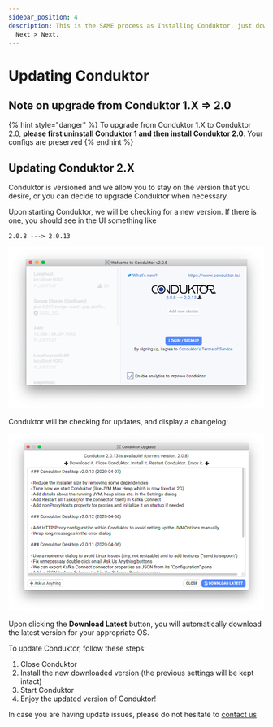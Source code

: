 ```yaml
---
sidebar_position: 4
description: This is the SAME process as Installing Conduktor, just download and Next >
  Next > Next.
---
```


# Updating Conduktor

## Note on upgrade from Conduktor 1.X =&gt; 2.0

{% hint style="danger" %}
To upgrade from Conduktor 1.X to Conduktor 2.0, **please first uninstall Conduktor 1 and then install Conduktor 2.0**. Your configs are preserved
{% endhint %}

## Updating Conduktor 2.X

Conduktor is versioned and we allow you to stay on the version that you desire, or you can decide to upgrade Conduktor when necessary.

Upon starting Conduktor, we will be checking for a new version. If there is one, you should see in the UI something like

```text
2.0.8 ---> 2.0.13
```

![the update screen](../assets/assets/screen-shot-2020-04-08-at-10.13.02.png)

Conduktor will be checking for updates, and display a changelog:

![](../assets/assets/screen-shot-2020-04-08-at-10.14.57.png)

Upon clicking the **Download Latest** button, you will automatically download the latest version for your appropriate OS.

To update Conduktor, follow these steps:

1. Close Conduktor
2. Install the new downloaded version \(the previous settings will be kept intact\)
3. Start Conduktor
4. Enjoy the updated version of Conduktor!

In case you are having update issues, please do not hesitate to [contact us](https://www.conduktor.io/contact)
